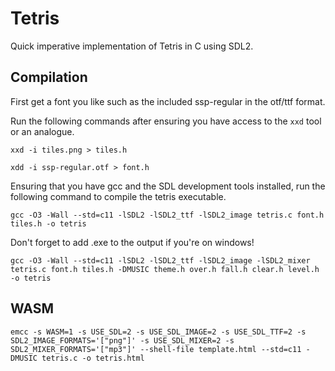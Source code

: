 # Tetris

Quick imperative implementation of Tetris in C using SDL2.

## Compilation

First get a font you like such as the included ssp-regular in the otf/ttf format.

Run the following commands after ensuring you have access to the `xxd` tool or an analogue.

`xxd -i tiles.png > tiles.h`

`xdd -i ssp-regular.otf > font.h`

Ensuring that you have gcc and the SDL development tools installed, run the following command to compile the tetris executable.

`gcc -O3 -Wall --std=c11 -lSDL2 -lSDL2_ttf -lSDL2_image tetris.c font.h tiles.h -o tetris`

Don't forget to add .exe to the output if you're on windows!

`gcc -O3 -Wall --std=c11 -lSDL2 -lSDL2_ttf -lSDL2_image -lSDL2_mixer tetris.c font.h tiles.h -DMUSIC theme.h over.h fall.h clear.h level.h -o tetris`

## WASM

`emcc -s WASM=1 -s USE_SDL=2 -s USE_SDL_IMAGE=2 -s USE_SDL_TTF=2 -s SDL2_IMAGE_FORMATS='["png"]' -s USE_SDL_MIXER=2 -s SDL2_MIXER_FORMATS='["mp3"]' --shell-file template.html --std=c11 -DMUSIC tetris.c -o tetris.html`
